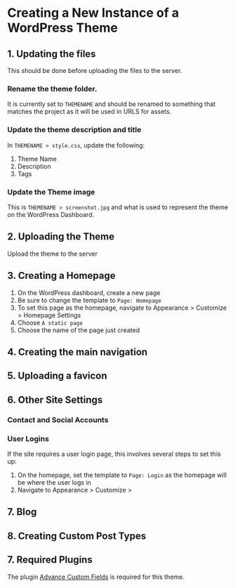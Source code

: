 # Creating a New Instance of a WordPress Theme

## 1. Updating the files
This should be done before uploading the files to the server.

### Rename the theme folder.
It is currently set to `THEMENAME` and should be renamed to something that matches the project as it will be used in URLS for assets.

### Update the theme description and title
In `THEMENAME > style.css`, update the following:
1. Theme Name
2. Description
3. Tags

### Update the Theme image
This is `THEMENAME > screenshot.jpg` and what is used to represent the theme on the WordPress Dashboard.

## 2. Uploading the Theme
Upload the theme to the server


## 3. Creating a Homepage
1. On the WordPress dashboard, create a new page
2. Be sure to change the template to `Page: Homepage`
3. To set this page as the homepage, navigate to Appearance > Customize > Homepage Settings
4. Choose `A static page`
5. Choose the name of the page just created

## 4. Creating the main navigation


## 5. Uploading a favicon


## 6. Other Site Settings

### Contact and Social Accounts

### User Logins
If the site requires a user login page, this involves several steps to set this up:
1. On the homepage, set the template to `Page: Login` as the homepage will be where the user logs in
2. Navigate to Appearance > Customize > 

## 7. Blog


## 8. Creating Custom Post Types


## 7. Required Plugins
The plugin [Advance Custom Fields](https://www.advancedcustomfields.com/resources/) is required for this theme.




